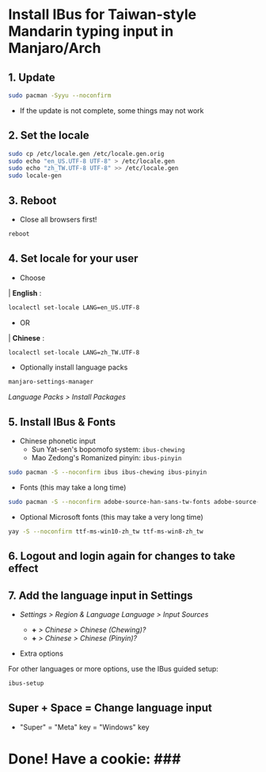 # Install IBus for Taiwan-style Mandarin typing input in Manjaro/Arch

## 1. Update

```bash
sudo pacman -Syyu --noconfirm
```

- If the update is not complete, some things may not work

## 2. Set the locale

```bash
sudo cp /etc/locale.gen /etc/locale.gen.orig
sudo echo "en_US.UTF-8 UTF-8" > /etc/locale.gen
sudo echo "zh_TW.UTF-8 UTF-8" >> /etc/locale.gen
sudo locale-gen
```

## 3. Reboot

- Close all browsers first!

```bash
reboot
```

## 4. Set locale for your user

- Choose

| **English** :

```bash
localectl set-locale LANG=en_US.UTF-8
```

- OR

| **Chinese** :

```bash
localectl set-locale LANG=zh_TW.UTF-8
```

- Optionally install language packs

```bash
manjaro-settings-manager
```

*Language Packs > Install Packages*

## 5. Install IBus & Fonts

- Chinese phonetic input
  - Sun Yat-sen's bopomofo system: `ibus-chewing`
  - Mao Zedong's Romanized pinyin: `ibus-pinyin`

```bash
sudo pacman -S --noconfirm ibus ibus-chewing ibus-pinyin
```

- Fonts (this may take a long time)

```bash
sudo pacman -S --noconfirm adobe-source-han-sans-tw-fonts adobe-source-han-serif-tw-fonts
```

- Optional Microsoft fonts (this may take a very long time)

```bash
yay -S --noconfirm ttf-ms-win10-zh_tw ttf-ms-win8-zh_tw
```

## 6. Logout and login again for changes to take effect

## 7. Add the language input in Settings

- *Settings > Region & Language Language > Input Sources*
  - **+** *> Chinese > Chinese (Chewing)?*
  - **+** *> Chinese > Chinese (Pinyin)?*

- Extra options

For other languages or more options, use the IBus guided setup:

```bash
ibus-setup
```

## Super + Space = Change language input

- "Super" = "Meta" key = "Windows" key

# Done! Have a cookie: ### #
